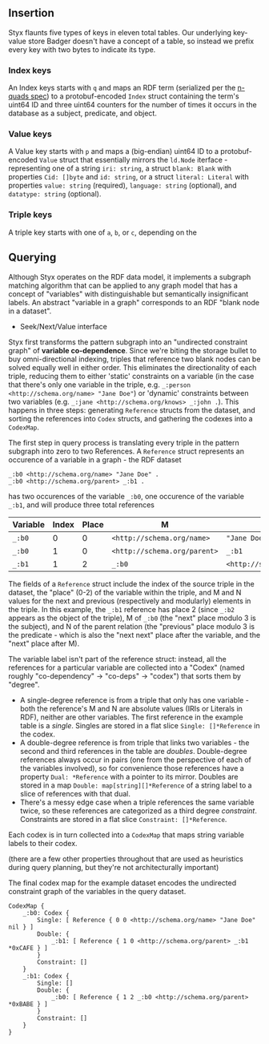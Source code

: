 ## Insertion

Styx flaunts five types of keys in eleven total tables. Our underlying key-value store Badger doesn't have a concept of a table, so instead we prefix every key with two bytes to indicate its type.

### Index keys
An Index keys starts with `q` and maps an RDF term (serialized per the [n-quads spec](https://www.w3.org/TR/n-quads/#n-quads-language)) to a protobuf-encoded `Index` struct containing the term's uint64 ID and three uint64 counters for the number of times it occurs in the database as a subject, predicate, and object.

### Value keys
A Value key starts with `p` and maps a (big-endian) uint64 ID to a protobuf-encoded `Value` struct that essentially mirrors the `ld.Node` iterface - representing one of a string `iri: string`, a struct `blank: Blank` with properties `Cid: []byte` and `id: string`, or a struct `literal: Literal` with properties `value: string` (required), `language: string` (optional), and `datatype: string` (optional).

### Triple keys

A triple key starts with one of `a`, `b`, or `c`, depending on the  

## Querying

Although Styx operates on the RDF data model, it implements a subgraph matching algorithm that can be applied to any graph model that has a concept of "variables" with distinguishable but semantically insignificant labels. An abstract "variable in a graph" corresponds to an RDF "blank node in a dataset".

- Seek/Next/Value interface

Styx first transforms the pattern subgraph into an "undirected constraint graph" of **variable co-dependence**. Since we're biting the storage bullet to buy omni-directional indexing, triples that reference two blank nodes can be solved equally well in either order. This eliminates the directionality of each triple, reducing them to either 'static' constraints on a variable (in the case that there's only one variable in the triple, e.g. `_:person <http://schema.org/name> "Jane Doe"`) or 'dynamic' constraints between two variables (e.g. `_:jane <http://schema.org/knows> _:john .`). This happens in three steps: generating `Reference` structs from the dataset, and sorting the references into `Codex` structs, and gathering the codexes into a `CodexMap`.

The first step in query process is translating every triple in the pattern subgraph into zero to two References. A `Reference` struct represents an occurence of a variable in a graph - the RDF dataset

```
_:b0 <http://schema.org/name> "Jane Doe" .
_:b0 <http://schema.org/parent> _:b1 .
```

has two occurences of the variable `_:b0`, one occurence of the variable `_:b1`, and will produce three total references

| Variable | Index | Place | M                            | N                            |
| -------- | ----- | ----- | ---------------------------- | ---------------------------- |
| `_:b0`   | 0     | 0     | `<http://schema.org/name>`   | `"Jane Doe"`                 |
| `_:b0`   | 1     | 0     | `<http://schema.org/parent>` | `_:b1`                       |
| `_:b1`   | 1     | 2     | `_:b0`                       | `<http://schema.org/parent>` |

The fields of a `Reference` struct include the index of the source triple in the dataset, the "place" (0-2) of the variable within the triple, and M and N values for the next and previous (respectively and modularly) elements in the triple. In this example, the `_:b1` reference has place 2 (since `_:b2` appears as the object of the triple), M of `_:b0` (the "next" place modulo 3 is the subject), and N of the parent relation (the "previous" place modulo 3 is the predicate - which is also the "next next" place after the variable, and the "next" place after M).

The variable label isn't part of the reference struct: instead, all the references for a particular variable are collected into a "Codex" (named roughly "co-dependency" -> "co-deps" -> "codex") that sorts them by "degree".

- A single-degree reference is from a triple that only has one variable - both the reference's M and N are absolute values (IRIs or Literals in RDF), neither are other variables. The first reference in the example table is a _single_. Singles are stored in a flat slice `Single: []*Reference` in the codex.
- A double-degree reference is from triple that links two variables - the second and third references in the table are _doubles_. Double-degree references always occur in pairs (one from the perspective of each of the variables involved), so for convenience those references have a property `Dual: *Reference` with a pointer to its mirror. Doubles are stored in a map `Double: map[string][]*Reference` of a string label to a slice of references with that dual.
- There's a messy edge case when a triple references the same variable twice, so these references are categorized as a third degree _constraint_. Constraints are stored in a flat slice `Constraint: []*Reference`.

Each codex is in turn collected into a `CodexMap` that maps string variable labels to their codex.

(there are a few other properties throughout that are used as heuristics during query planning, but they're not architecturally important)

The final codex map for the example dataset encodes the undirected constraint graph of the variables in the query dataset.

```
CodexMap {
	_:b0: Codex {
		Single: [ Reference { 0 0 <http://schema.org/name> "Jane Doe" nil } ]
		Double: {
			_:b1: [ Reference {	1 0 <http://schema.org/parent> _:b1 *0xCAFE } ]
		}
		Constraint: []
	}
	_:b1: Codex {
		Single: []
		Double: {
			_:b0: [ Reference { 1 2 _:b0 <http://schema.org/parent> *0xBABE } ]
		}
		Constraint: []
	}
}
```

